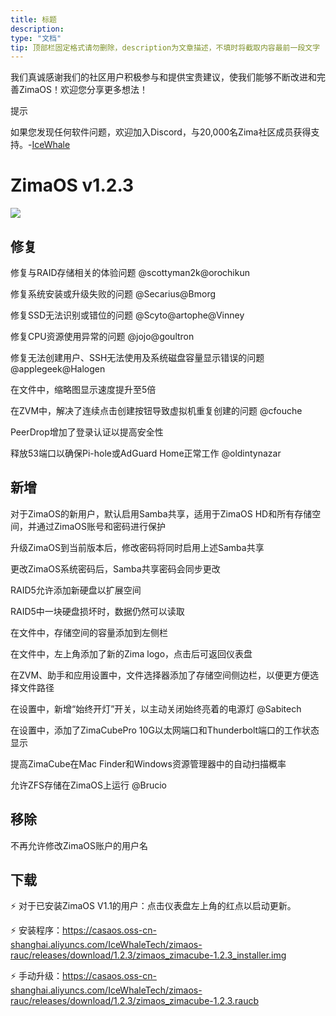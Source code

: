 ```yaml
---
title: 标题
description:
type: "文档"
tip: 顶部栏固定格式请勿删除，description为文章描述，不填时将截取内容最前一段文字
---
```


我们真诚感谢我们的社区用户积极参与和提供宝贵建议，使我们能够不断改进和完善ZimaOS！欢迎您分享更多想法！

提示

如果您发现任何软件问题，欢迎加入Discord，与20,000名Zima社区成员获得支持。-[IceWhale](https://discord.com/invite/f9nzbmpMtU)
# ZimaOS v1.2.3
![](https://manage.icewhale.io/api/static/docs/1724749372699_image.png)
## 修复
修复与RAID存储相关的体验问题 @scottyman2k@orochikun

修复系统安装或升级失败的问题 @Secarius@Bmorg

修复SSD无法识别或错位的问题 @Scyto@artophe@Vinney

修复CPU资源使用异常的问题 @jojo@goultron

修复无法创建用户、SSH无法使用及系统磁盘容量显示错误的问题 @applegeek@Halogen

在文件中，缩略图显示速度提升至5倍

在ZVM中，解决了连续点击创建按钮导致虚拟机重复创建的问题 @cfouche

PeerDrop增加了登录认证以提高安全性

释放53端口以确保Pi-hole或AdGuard Home正常工作 @oldintynazar

## 新增

对于ZimaOS的新用户，默认启用Samba共享，适用于ZimaOS HD和所有存储空间，并通过ZimaOS账号和密码进行保护

升级ZimaOS到当前版本后，修改密码将同时启用上述Samba共享

更改ZimaOS系统密码后，Samba共享密码会同步更改

RAID5允许添加新硬盘以扩展空间

RAID5中一块硬盘损坏时，数据仍然可以读取

在文件中，存储空间的容量添加到左侧栏

在文件中，左上角添加了新的Zima logo，点击后可返回仪表盘

在ZVM、助手和应用设置中，文件选择器添加了存储空间侧边栏，以便更方便选择文件路径

在设置中，新增“始终开灯”开关，以主动关闭始终亮着的电源灯 @Sabitech

在设置中，添加了ZimaCubePro 10G以太网端口和Thunderbolt端口的工作状态显示

提高ZimaCube在Mac Finder和Windows资源管理器中的自动扫描概率

允许ZFS存储在ZimaOS上运行 @Brucio

## 移除
不再允许修改ZimaOS账户的用户名
## 下载
:zap: 对于已安装ZimaOS V1.1的用户：点击仪表盘左上角的红点以启动更新。

:zap: 安装程序：https://casaos.oss-cn-shanghai.aliyuncs.com/IceWhaleTech/zimaos-rauc/releases/download/1.2.3/zimaos_zimacube-1.2.3_installer.img

:zap: 手动升级：https://casaos.oss-cn-shanghai.aliyuncs.com/IceWhaleTech/zimaos-rauc/releases/download/1.2.3/zimaos_zimacube-1.2.3.raucb